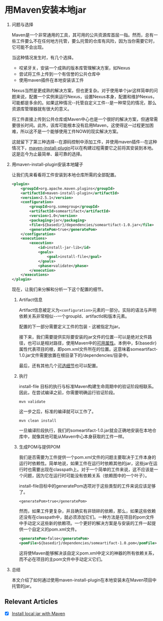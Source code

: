 # 用Maven安装本地jar

1. 问题与选择

    Maven是一个非常通用的工具，其可用的公共资源库首屈一指。然而，总有一些工件要么不在任何地方托管，要么托管的仓库有风险，因为当你需要它时，它可能不会出现。

    当这种情况发生时，有几个选择。

    - 咬紧牙关，安装一个成熟的版本库管理解决方案，如Nexus
    - 尝试将工件上传到一个有信誉的公共仓库中
    - 使用maven插件在本地安装该工件

    Nexus当然是更成熟的解决方案，但也更复杂。对于使用单个jar这样简单的问题来说，配置一个实例来运行Nexus，设置Nexus本身，配置和维护Nexus，可能都是多余的。如果这种情况--托管自定义工件--是一种常见的情况，那么资源库管理器就有很大的意义。

    将工件直接上传到公共仓库或Maven中心也是一个很好的解决方案，但通常需要很长时间。此外，该库可能根本没有启用Maven，这使得这一过程更加困难，所以这不是一个能够使用工件NOW的现实解决方案。

    这就留下了第三种选择--在源码控制中添加工件，并使用maven插件--在这种情况下，[maven-install-plugin](https://maven.apache.org/plugins/maven-install-plugin/)可以在构建过程需要它之前将其安装到本地。这是迄今为止最简单、最可靠的选择。

2. 用maven-install-plugin安装本地罐子

    让我们先来看看将工件安装到本地仓库所需的全部配置。

    ```xml
    <plugin>
        <groupId>org.apache.maven.plugins</groupId>
        <artifactId>maven-install-plugin</artifactId>
        <version>2.5.1</version>
        <configuration>
            <groupId>org.somegroup</groupId>
            <artifactId>someartifact</artifactId>
            <version>1.0</version>
            <packaging>jar</packaging>
            <file>${basedir}/dependencies/someartifact-1.0.jar</file>
            <generatePom>true</generatePom>
        </configuration>
        <executions>
            <execution>
                <id>install-jar-lib</id>
                <goals>
                    <goal>install-file</goal>
                </goals>
                <phase>validate</phase>
            </execution>
        </executions>
    </plugin>
    ```

    现在，让我们来分解和分析一下这个配置的细节。

    1. Artifact信息

        Artifact信息被定义为`<configuration>`元素的一部分。实际的语法与声明依赖关系非常相似--一个groupId、artifactId和版本元素。

        配置的下一部分需要定义工件的包装 - 这被指定为jar。

        接下来，我们需要提供实际要安装的jar文件的位置--可以是绝对文件路径，也可以是相对路径，使用Maven中的[可用属性](https://cwiki.apache.org/confluence/display/MAVEN/Maven+Properties+Guide)。本例中，${basedir}属性代表项目的根，即pom.xml文件所在的位置。这意味着someartifact-1.0.jar文件需要放置在根目录下的/dependencies/目录中。

        最后，还有其他几个[可选细节](https://maven.apache.org/plugins/maven-install-plugin/install-file-mojo.html)也可以配置。

    2. 执行

        install-file 目标的执行与标准Maven构建生命周期中的验证阶段相联系。因此，在尝试编译之前，你需要明确运行验证阶段。

        `mvn validate`

        这一步之后，标准的编译就可以工作了。

        `mvn clean install`

        一旦编译阶段执行，我们的someartifact-1.0.jar就会正确地安装在本地仓库中，就像其他可能从Maven中心本身获取的工件一样。

    3. 生成POM与提供POM

        我们是否需要为工件提供一个pom.xml文件的问题主要取决于工件本身的运行时依赖性。简单地说，如果工件在运行时依赖其他的jar，这些jar在运行时也需要出现在classpath上。对于一个简单的工件来说，这不应该是一个问题，因为它在运行时可能没有依赖关系（依赖图中的一个叶子）。

        install-file目标中的generatePom选项对于这些类型的工件来说应该足够了。

        `<generatePom>true</generatePom>`

        然而，如果工件更复杂，并且确实有非琐碎的依赖，那么，如果这些依赖还没有在classpath中，就必须添加它们。一种方法是在项目的pom文件中手动定义这些新的依赖项。一个更好的解决方案是与安装的工件一起提供一个自定义的pom.xml文件。

        ```xml
        <generatePom>false</generatePom>
        <pomFile>${basedir}/dependencies/someartifact-1.0.pom</pomFile>
        ```

        这将使Maven能够解决该自定义pom.xml中定义的神器的所有依赖关系，而不必在项目的主pom文件中手动定义它们。

3. 总结

    本文介绍了如何通过使用maven-install-plugin在本地安装未在Maven项目中托管的jar。

## Relevant Articles

- [x] [Install local jar with Maven](https://www.baeldung.com/install-local-jar-with-maven)
